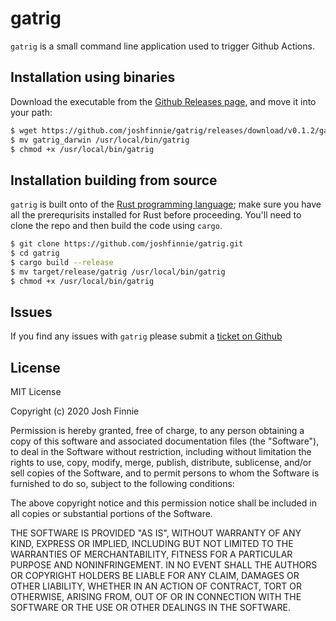 # gatrig

`gatrig` is a small command line application used to trigger Github Actions.

## Installation using binaries

Download the executable from the [Github Releases page](https://github.com/joshfinnie/gatrig/releases), and move it into your path:

```bash
$ wget https://github.com/joshfinnie/gatrig/releases/download/v0.1.2/gatrig_darwin
$ mv gatrig_darwin /usr/local/bin/gatrig
$ chmod +x /usr/local/bin/gatrig
```

## Installation building from source

`gatrig` is built onto of the [Rust programming language](https://www.rust-lang.org/); make sure you have all the prerequrisits installed for Rust before proceeding.
You'll need to clone the repo and then build the code using `cargo`.

```bash
$ git clone https://github.com/joshfinnie/gatrig.git
$ cd gatrig
$ cargo build --release
$ mv target/release/gatrig /usr/local/bin/gatrig
$ chmod +x /usr/local/bin/gatrig
```

## Issues

If you find any issues with `gatrig` please submit a [ticket on Github](https://github.com/joshfinnie/gatrig/issues)

## License

MIT License

Copyright (c) 2020 Josh Finnie

Permission is hereby granted, free of charge, to any person obtaining a copy
of this software and associated documentation files (the "Software"), to deal
in the Software without restriction, including without limitation the rights
to use, copy, modify, merge, publish, distribute, sublicense, and/or sell
copies of the Software, and to permit persons to whom the Software is
furnished to do so, subject to the following conditions:

The above copyright notice and this permission notice shall be included in all
copies or substantial portions of the Software.

THE SOFTWARE IS PROVIDED "AS IS", WITHOUT WARRANTY OF ANY KIND, EXPRESS OR
IMPLIED, INCLUDING BUT NOT LIMITED TO THE WARRANTIES OF MERCHANTABILITY,
FITNESS FOR A PARTICULAR PURPOSE AND NONINFRINGEMENT. IN NO EVENT SHALL THE
AUTHORS OR COPYRIGHT HOLDERS BE LIABLE FOR ANY CLAIM, DAMAGES OR OTHER
LIABILITY, WHETHER IN AN ACTION OF CONTRACT, TORT OR OTHERWISE, ARISING FROM,
OUT OF OR IN CONNECTION WITH THE SOFTWARE OR THE USE OR OTHER DEALINGS IN THE
SOFTWARE.
